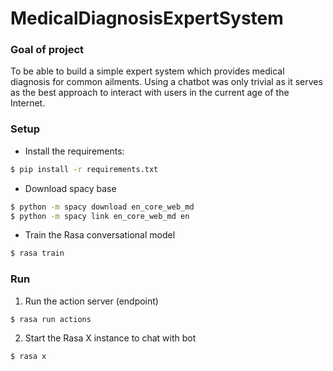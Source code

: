 # MedicalDiagnosisExpertSystem

### Goal of project
To be able to build a simple expert system which provides medical diagnosis for common ailments.
Using a chatbot was only trivial as it serves as the best approach to interact with users in the current age of the Internet.

### Setup
- Install the requirements:
```bash
$ pip install -r requirements.txt
```
- Download spacy base

```bash
$ python -m spacy download en_core_web_md
$ python -m spacy link en_core_web_md en
```

- Train the Rasa conversational model

```bash
$ rasa train
```

### Run

1. Run the action server (endpoint)
```bash
$ rasa run actions
```

2. Start the Rasa X instance to chat with bot
```bash
$ rasa x
```
